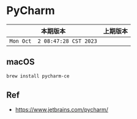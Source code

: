 # PyCharm

|本期版本|上期版本
|:---:|:---:
`Mon Oct  2 08:47:28 CST 2023` |


## macOS

```bash
brew install pycharm-ce
```


## Ref

* <https://www.jetbrains.com/pycharm/>